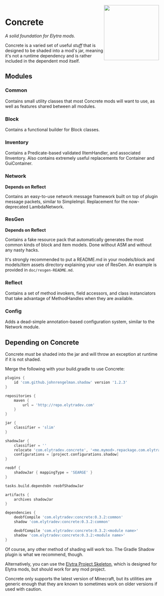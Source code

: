 <img src="https://rawgit.com/elytra/Concrete/1.11.2/doc/emblem.svg" align="right" width="180px"/>
 
# Concrete
*A solid foundation for Elytra mods.*

Concrete is a varied set of useful *stuff* that is designed to be shaded into a
mod's jar, meaning it's not a runtime dependency and is rather included in the
dependent mod itself.

## Modules

### Common
Contains small utility classes that most Concrete mods will want to use, as well
as features shared between all modules.

### Block
Contains a functional builder for Block classes.

### Inventory
Contains a Predicate-based validated IItemHandler, and associated IInventory.
Also contains extremely useful replacements for Container and GuiContainer.

### Network
**Depends on Reflect**

Contains an easy-to-use network message framework built on top of plugin
message packets, similar to SimpleImpl. Replacement for the now-deprecated
LambdaNetwork.

### ResGen
**Depends on Reflect**

Contains a fake resource pack that automatically generates the most common
kinds of block and item models. Done without ASM and without any nasty hacks.

It's strongly recommended to put a README.md in your models/block and models/item
assets directory explaining your use of ResGen. An example is provided in
`doc/resgen-README.md`.

### Reflect
Contains a set of method invokers, field accessors, and class instanciators that
take advantage of MethodHandles when they are available.

### Config
Adds a dead-simple annotation-based configuration system, similar to the Network
module.

## Depending on Concrete

Concrete *must* be shaded into the jar and will throw an exception at runtime if
it is not shaded.

Merge the following with your build.gradle to use Concrete:

```gradle
plugins {
	id 'com.github.johnrengelman.shadow' version '1.2.3'
}

repositories {
	maven {
		url = 'http://repo.elytradev.com'
	}
}

jar {
	classifier = 'slim'
}

shadowJar {
	classifier = ''
	relocate 'com.elytradev.concrete', '<me.mymod>.repackage.com.elytradev.concrete'
	configurations = [project.configurations.shadow]
}

reobf {
	shadowJar { mappingType = 'SEARGE' }
}

tasks.build.dependsOn reobfShadowJar

artifacts {
	archives shadowJar
}

dependencies {
	deobfCompile 'com.elytradev:concrete:0.3.2:common'
	shadow 'com.elytradev:concrete:0.3.2:common'

	deobfCompile 'com.elytradev:concrete:0.3.2:<module name>'
	shadow 'com.elytradev:concrete:0.3.2:<module name>'
}
```

Of course, any other method of shading will work too. The Gradle Shadow plugin
is what we recommend, though.

Alternatively, you can use the [Elytra Project Skeleton](https://github.com/elytra/skel),
which is designed for Elytra mods, but should work for any mod project.

Concrete only supports the latest version of Minecraft, but its utilities are generic
enough that they are known to sometimes work on older versions if used with caution.
